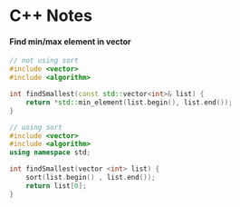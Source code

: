 # C++ Notes

#### Find min/max element in vector

```c++
// not using sort
#include <vector>
#include <algorithm>

int findSmallest(const std::vector<int>& list) { 
	return *std::min_element(list.begin(), list.end());
}
```

```c++
// using sort
#include <vector>
#include <algorithm>
using namespace std; 

int findSmallest(vector <int> list) {
	sort(list.begin() , list.end());
	return list[0];
}
```

